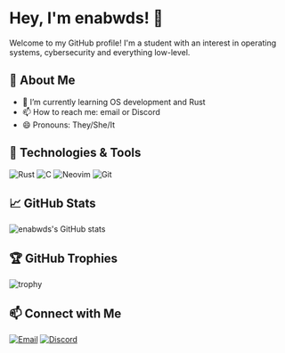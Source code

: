 # Hey, I'm enabwds! 👋

Welcome to my GitHub profile! I'm a student with an interest in operating systems, cybersecurity and everything low-level.

## 🚀 About Me

- 🌱 I’m currently learning OS development and Rust
- 📫 How to reach me: email or Discord
- 😄 Pronouns: They/She/It
  
## 🔧 Technologies & Tools

![Rust](https://img.shields.io/badge/-Rust-333?style=flat&logo=rust)
![C](https://img.shields.io/badge/-C-333?style=flat&logo=c)
![Neovim](https://img.shields.io/badge/-Neovim-333?style=flat&logo=neovim)
![Git](https://img.shields.io/badge/-Git-333?style=flat&logo=git)

## 📈 GitHub Stats

![enabwds's GitHub stats](https://github-readme-stats.vercel.app/api?username=enabwds&show_icons=true&theme=radical)

## 🏆 GitHub Trophies

![trophy](https://github-profile-trophy.vercel.app/?username=enabwds&theme=radical)

## 📫 Connect with Me

[![Email](https://img.shields.io/badge/-Email-333?style=flat&logo=gmail)](mailto:nihalaniyohann2@gmail.com)
[![Discord](https://img.shields.io/badge/-Discord-333?style=flat&logo=discord)](https://discord.com/users/670944419834494976)
